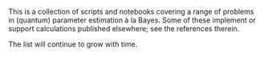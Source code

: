 This is a collection of scripts and notebooks covering a range of problems in (quantum) parameter estimation à la Bayes. Some of these implement or support calculations published elsewhere; see the references therein. 

The list will continue to grow with time. 